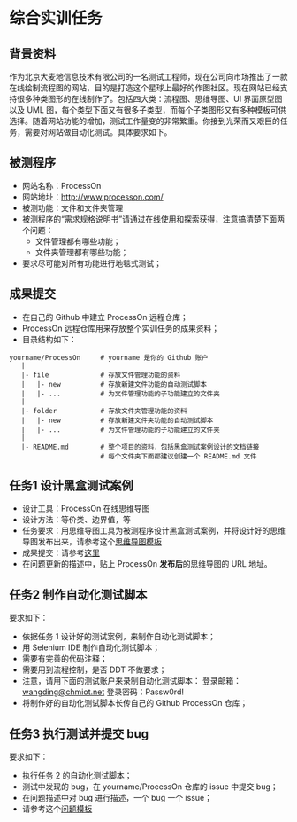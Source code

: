 # 综合实训任务

## 背景资料
作为北京大麦地信息技术有限公司的一名测试工程师，现在公司向市场推出了一款在线绘制流程图的网站，目的是打造这个星球上最好的作图社区。现在网站已经支持很多种类图形的在线制作了。包括四大类：流程图、思维导图、UI 界面原型图以及 UML 图，每个类型下面又有很多子类型，而每个子类图形又有多种模板可供选择。随着网站功能的增加，测试工作量变的非常繁重。你接到光荣而又艰巨的任务，需要对网站做自动化测试。具体要求如下。

## 被测程序

- 网站名称：ProcessOn  
- 网站地址：http://www.processon.com/
- 被测功能：文件和文件夹管理
- 被测程序的“需求规格说明书”请通过在线使用和探索获得，注意搞清楚下面两个问题：  
  - 文件管理都有哪些功能；  
  - 文件夹管理都有哪些功能；  
- 要求尽可能对所有功能进行地毯式测试；

## 成果提交

- 在自己的 Github 中建立 ProcessOn 远程仓库；
- ProcessOn 远程仓库用来存放整个实训任务的成果资料；
- 目录结构如下：
```
yourname/ProcessOn     # yourname 是你的 Github 账户
   |
   |- file             # 存放文件管理功能的资料
   |   |- new          # 存放新建文件功能的自动测试脚本
   |   |- ...          # 为文件管理功能的子功能建立的文件夹
   |
   |- folder           # 存放文件夹管理功能的资料
   |   |- new          # 存放新建文件夹功能的自动测试脚本
   |   |- ...          # 为文件管理功能的子功能建立的文件夹
   |
   |- README.md        # 整个项目的资料，包括黑盒测试案例设计的文档链接
                       # 每个文件夹下面都建议创建一个 README.md 文件
```

## 任务1 设计黑盒测试案例

- 设计工具：ProcessOn 在线思维导图
- 设计方法：等价类、边界值，等
- 任务要求：用思维导图工具为被测程序设计黑盒测试案例，并将设计好的思维导图发布出来，请参考这个[思维导图模板](http://processon.com/view/57c2ed08e4b0e629c466dc17)
- 成果提交：请参考[这里](./assignment4.md#成果提交)
- 在问题更新的描述中，贴上 ProcessOn **发布后**的思维导图的 URL 地址。

## 任务2 制作自动化测试脚本 

要求如下：  
- 依据任务 1 设计好的测试案例，来制作自动化测试脚本；
- 用 Selenium IDE 制作自动化测试脚本；
- 需要有完善的代码注释；
- 需要用到流程控制，是否 DDT 不做要求；
- 注意，请用下面的测试账户来录制自动化测试脚本：
        登录邮箱：wangding@chmiot.net
        登录密码：Passw0rd!
- 将制作好的自动化测试脚本长传自己的 Github ProcessOn 仓库；

## 任务3 执行测试并提交 bug

要求如下：
- 执行任务 2 的自动化测试脚本；
- 测试中发现的 bug，在 yourname/ProcessOn 仓库的 issue 中提交 bug；
- 在问题描述中对 bug 进行描述，一个 bug 一个 issue；
- 请参考这个[问题模板](http://www.hostedredmine.com/issues/598989)
